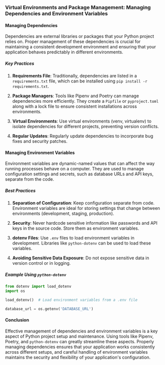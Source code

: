### Virtual Environments and Package Management: Managing Dependencies and Environment Variables

#### Managing Dependencies

Dependencies are external libraries or packages that your Python project relies on. Proper management of these dependencies is crucial for maintaining a consistent development environment and ensuring that your application behaves predictably in different environments.

##### Key Practices

1. **Requirements File**: Traditionally, dependencies are listed in a `requirements.txt` file, which can be installed using `pip install -r requirements.txt`.

2. **Package Managers**: Tools like Pipenv and Poetry can manage dependencies more efficiently. They create a `Pipfile` or `pyproject.toml` along with a lock file to ensure consistent installations across environments.

3. **Virtual Environments**: Use virtual environments (venv, virtualenv) to isolate dependencies for different projects, preventing version conflicts.

4. **Regular Updates**: Regularly update dependencies to incorporate bug fixes and security patches.

#### Managing Environment Variables

Environment variables are dynamic-named values that can affect the way running processes behave on a computer. They are used to manage configuration settings and secrets, such as database URLs and API keys, separate from the code.

##### Best Practices

1. **Separation of Configuration**: Keep configuration separate from code. Environment variables are ideal for storing settings that change between environments (development, staging, production).

2. **Security**: Never hardcode sensitive information like passwords and API keys in the source code. Store them as environment variables.

3. **dotenv Files**: Use `.env` files to load environment variables in development. Libraries like `python-dotenv` can be used to load these variables.

4. **Avoiding Sensitive Data Exposure**: Do not expose sensitive data in version control or in logging.

##### Example Using `python-dotenv`

```python
from dotenv import load_dotenv
import os

load_dotenv()  # Load environment variables from a .env file

database_url = os.getenv('DATABASE_URL')
```

#### Conclusion

Effective management of dependencies and environment variables is a key aspect of Python project setup and maintenance. Using tools like Pipenv, Poetry, and `python-dotenv` can greatly streamline these aspects. Properly managing dependencies ensures that your application works consistently across different setups, and careful handling of environment variables maintains the security and flexibility of your application's configuration.